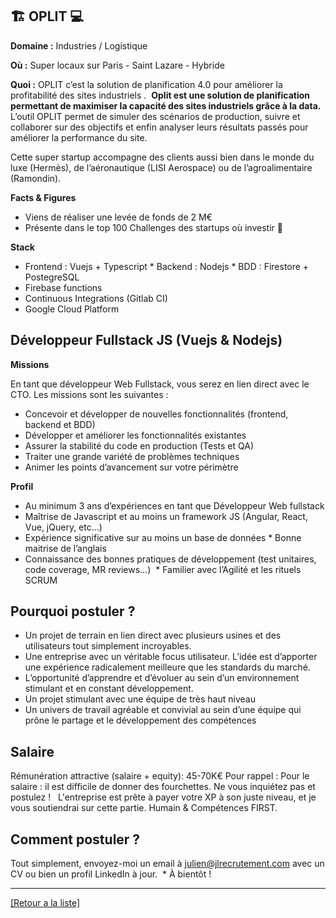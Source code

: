 ## 🏗 OPLIT 💻

**Domaine :** Industries / Logistique

**Où :** Super locaux sur Paris - Saint Lazare - Hybride

**Quoi :** OPLIT c’est la solution de planification 4.0 pour améliorer la profitabilité des sites industriels .  **Oplit est une solution de planification permettant de maximiser la capacité des sites industriels grâce à la data.** L’outil OPLIT permet de simuler des scénarios de production, suivre et collaborer sur des objectifs et enfin analyser leurs résultats passés pour améliorer la performance du site. 

Cette super startup accompagne des clients aussi bien dans le monde du luxe (Hermès), de l’aéronautique (LISI Aerospace) ou de l’agroalimentaire (Ramondin).   

**Facts & Figures**
* Viens de réaliser une levée de fonds de 2 M€
* Présente dans le top 100 Challenges des startups où investir 🚀 

**Stack**
* Frontend : Vuejs + Typescript * Backend : Nodejs * BDD : Firestore + PostegreSQL
* Firebase functions 
* Continuous Integrations (Gitlab CI)  
* Google Cloud Platform 


## Développeur Fullstack JS (Vuejs & Nodejs) 

**Missions** 

En tant que développeur Web Fullstack, vous serez en lien direct avec le CTO. Les missions sont les suivantes :  
* Concevoir et développer de nouvelles fonctionnalités (frontend, backend et BDD)
* Développer et améliorer les fonctionnalités existantes
* Assurer la stabilité du code en production (Tests et QA) 
* Traiter une grande variété de problèmes techniques
* Animer les points d’avancement sur votre périmètre 

**Profil**

* Au minimum 3 ans d’expériences en tant que Développeur Web fullstack
* Maîtrise de Javascript et au moins un framework JS (Angular, React, Vue, jQuery, etc…)  
* Expérience significative sur au moins un base de données * Bonne maitrise de l’anglais
* Connaissance des bonnes pratiques de développement (test unitaires, code coverage, MR reviews…)  * Familier avec  l’Agilité  et les rituels SCRUM


## Pourquoi postuler ?  

* Un projet de terrain en lien direct avec plusieurs usines et des utilisateurs tout simplement incroyables.
* Une entreprise avec un véritable focus utilisateur. L’idée est d’apporter une expérience radicalement meilleure que les standards du marché.
* L’opportunité d’apprendre et d’évoluer au sein d’un environnement stimulant et en constant développement.
* Un projet stimulant avec une équipe de très haut niveau
* Un univers de travail agréable et convivial au sein d’une équipe qui prône le partage et le développement des compétences

## Salaire 

Rémunération attractive (salaire + equity): 45-70K€
Pour rappel : Pour le salaire : il est difficile de donner des fourchettes. Ne vous inquiétez pas et postulez !   L'entreprise est prête à payer votre XP à son juste niveau, et je vous soutiendrai sur cette partie. Humain & Compétences FIRST.  

## Comment postuler ? 

Tout simplement, envoyez-moi un email à julien@jlrecrutement.com avec un CV ou bien un profil LinkedIn à jour.  * À bientôt !

----
<a href="https://github.com/jlondiche/job-board-php/blob/master/README.md">[Retour a la liste]</a>


